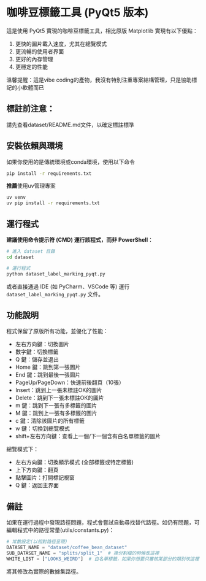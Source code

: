 # 咖啡豆標籤工具 (PyQt5 版本)

這是使用 PyQt5 實現的咖啡豆標籤工具，相比原版 Matplotlib 實現有以下優點：

1. 更快的圖片載入速度，尤其在總覽模式
2. 更流暢的使用者界面
3. 更好的內存管理
4. 更穩定的性能

溫馨提醒：這是vibe coding的產物，我沒有特別注重專案結構管理，只是協助標記的小軟體而已

## 標註前注意：
請先查看dataset/README.md文件，以確定標註標準

## 安裝依賴與環境
如果你使用的是傳統環境或conda環境，使用以下命令
```bash
pip install -r requirements.txt
```
**推薦**使用uv管理專案  
```bash
uv venv
uv pip install -r requirements.txt
```

## 運行程式

**建議使用命令提示符 (CMD) 運行該程式，而非 PowerShell**：

```bash
# 進入 dataset 目錄
cd dataset

# 運行程式
python dataset_label_marking_pyqt.py
```

或者直接通過 IDE (如 PyCharm、VSCode 等) 運行 `dataset_label_marking_pyqt.py` 文件。

## 功能說明

程式保留了原版所有功能，並優化了性能：

- 左右方向鍵：切換圖片
- 數字鍵：切換標籤
- Q 鍵：儲存並退出
- Home 鍵：跳到第一張圖片
- End 鍵：跳到最後一張圖片
- PageUp/PageDown：快速前後翻頁（10張）
- Insert：跳到上一張未標註OK的圖片
- Delete：跳到下一張未標註OK的圖片
- m 鍵：跳到下一張有多標籤的圖片
- M 鍵：跳到上一張有多標籤的圖片
- c 鍵：清除該圖片的所有標籤
- w 鍵：切換到總覽模式
- shift+左右方向鍵：查看上一個/下一個含有白名單標籤的圖片

總覽模式下：
- 左右方向鍵：切換顯示模式 (全部標籤或特定標籤)
- 上下方向鍵：翻頁
- 點擊圖片：打開標記視窗
- Q 鍵：返回主界面

## 備註

如果在運行過程中發現路徑問題，程式會嘗試自動尋找替代路徑。如仍有問題，可編輯程式中的路徑常量(utils/constants.py)：

```python
# 常數設定(以相對路徑呈現)
DATASET_NAME = "dataset/coffee_bean_dataset"
SUB_DATASET_NAME = "splits/split_1"  # 換分割檔的時候改這裡
WHITE_LIST = ["LOOKS_WEIRD"]  # 白名單標籤，如果你想要只審核某部分的類別改這裡
```

將其修改為實際的數據集路徑。